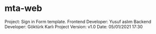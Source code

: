 # mta-web
Project: Sign in Form template. Frontend Developer: Yusuf aslım Backend Developer: Göktürk Karlı Project Version: v1.0 Date: 05/01/2021 17:30
